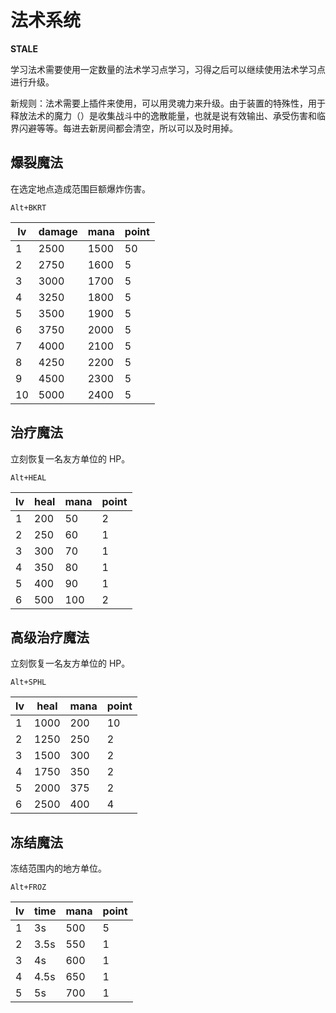 # 法术系统

**STALE**

学习法术需要使用一定数量的法术学习点学习，习得之后可以继续使用法术学习点进行升级。

新规则：法术需要上插件来使用，可以用灵魂力来升级。由于装置的特殊性，用于释放法术的魔力（）是收集战斗中的逸散能量，也就是说有效输出、承受伤害和临界闪避等等。每进去新房间都会清空，所以可以及时用掉。

## 爆裂魔法

在选定地点造成范围巨额爆炸伤害。

`Alt+BKRT`

lv | damage | mana | point
-- | ------ | ---- | -----
1  | 2500   | 1500 | 50
2  | 2750   | 1600 | 5
3  | 3000   | 1700 | 5
4  | 3250   | 1800 | 5
5  | 3500   | 1900 | 5
6  | 3750   | 2000 | 5
7  | 4000   | 2100 | 5
8  | 4250   | 2200 | 5
9  | 4500   | 2300 | 5
10 | 5000   | 2400 | 5

## 治疗魔法

立刻恢复一名友方单位的 HP。

`Alt+HEAL`

lv | heal | mana | point
-- | ---- | ---- | -----
1  | 200  | 50   | 2
2  | 250  | 60   | 1
3  | 300  | 70   | 1
4  | 350  | 80   | 1
5  | 400  | 90   | 1
6  | 500  | 100  | 2

## 高级治疗魔法

立刻恢复一名友方单位的 HP。

`Alt+SPHL`

lv | heal | mana | point
-- | ---- | ---- | -----
1  | 1000 | 200  | 10
2  | 1250 | 250  | 2
3  | 1500 | 300  | 2
4  | 1750 | 350  | 2
5  | 2000 | 375  | 2
6  | 2500 | 400  | 4

## 冻结魔法

冻结范围内的地方单位。

`Alt+FROZ`

lv | time | mana | point
-- | ---- | ---- | -----
1  | 3s   | 500  | 5
2  | 3.5s | 550  | 1
3  | 4s   | 600  | 1
4  | 4.5s | 650  | 1
5  | 5s   | 700  | 1
